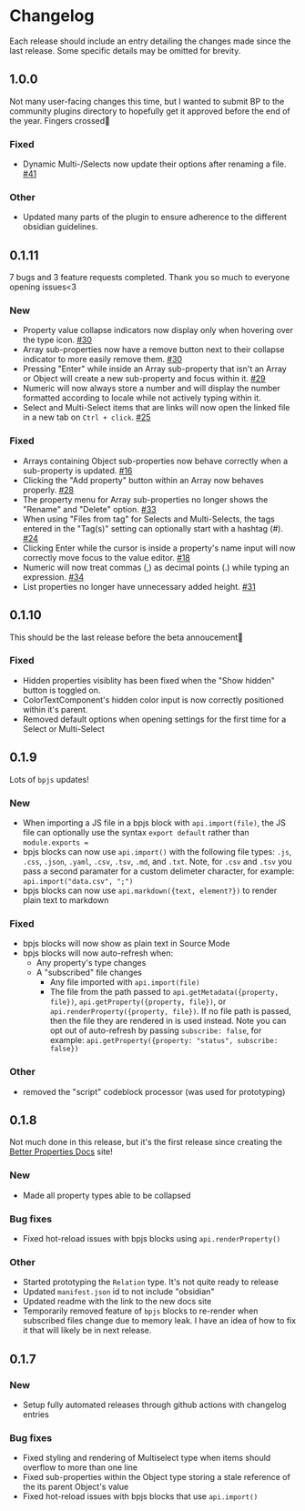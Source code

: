 # Changelog

Each release should include an entry detailing the changes made since the last
release. Some specific details may be omitted for brevity.

## 1.0.0

Not many user-facing changes this time, but I wanted to submit BP to the community plugins directory to hopefully get it approved before the end of the year. Fingers crossed🤞

### Fixed

- Dynamic Multi-/Selects now update their options after renaming a file. [#41](https://github.com/unxok/obsidian-better-properties/issues/41)

### Other

- Updated many parts of the plugin to ensure adherence to the different obsidian guidelines.

## 0.1.11

7 bugs and 3 feature requests completed. Thank you so much to everyone opening issues<3

### New

- Property value collapse indicators now display only when hovering over the type icon. [#30](https://github.com/unxok/obsidian-better-properties/issues/30)
- Array sub-properties now have a remove button next to their collapse indicator to more easily remove them. [#30](https://github.com/unxok/obsidian-better-properties/issues/30)
- Pressing "Enter" while inside an Array sub-property that isn't an Array or Object will create a new sub-property and focus within it. [#29](https://github.com/unxok/obsidian-better-properties/issues/29)
- Numeric will now always store a number and will display the number formatted according to locale while not actively typing within it.
- Select and Multi-Select items that are links will now open the linked file in a new tab on `Ctrl + click`. [#25](https://github.com/unxok/obsidian-better-properties/issues/25)

### Fixed

- Arrays containing Object sub-properties now behave correctly when a sub-property is updated. [#16](https://github.com/unxok/obsidian-better-properties/issues/16)
- Clicking the "Add property" button within an Array now behaves properly. [#28](https://github.com/unxok/obsidian-better-properties/issues/28)
- The property menu for Array sub-properties no longer shows the "Rename" and "Delete" option. [#33](https://github.com/unxok/obsidian-better-properties/issues/33)
- When using "Files from tag" for Selects and Multi-Selects, the tags entered in the "Tag(s)" setting can optionally start with a hashtag (#). [#24](https://github.com/unxok/obsidian-better-properties/issues/24)
- Clicking Enter while the cursor is inside a property's name input will now correctly move focus to the value editor. [#18](https://github.com/unxok/obsidian-better-properties/issues/18)
- Numeric will now treat commas (,) as decimal points (.) while typing an expression. [#34](https://github.com/unxok/obsidian-better-properties/issues/34)
- List properties no longer have unnecessary added height. [#31](https://github.com/unxok/obsidian-better-properties/issues/31)

## 0.1.10

This should be the last release before the beta annoucement🎉

### Fixed

- Hidden properties visiblity has been fixed when the "Show hidden" button is toggled on.
- ColorTextComponent's hidden color input is now correctly positioned within it's parent.
- Removed default options when opening settings for the first time for a Select or Multi-Select

## 0.1.9

Lots of `bpjs` updates!

### New

- When importing a JS file in a bpjs block with `api.import(file)`, the JS file can optionally use the syntax `export default` rather than `module.exports =`
- bpjs blocks can now use `api.import()` with the following file types: `.js`, `.css`, `.json`, `.yaml`, `.csv`, `.tsv`, `.md`, and `.txt`. Note, for `.csv` and `.tsv` you pass a second paramater for a custom delimeter character, for example: `api.import("data.csv", ";")`
- bpjs blocks can now use `api.markdown({text, element?})` to render plain text to markdown

### Fixed

- bpjs blocks will now show as plain text in Source Mode
- bpjs blocks will now auto-refresh when:
  - Any property's type changes
  - A "subscribed" file changes
    - Any file imported with `api.import(file)`
    - The file from the path passed to `api.getMetadata({property, file})`, `api.getProperty({property, file})`, or `api.renderProperty({property, file})`. If no file path is passed, then the file they are rendered in is used instead. Note you can opt out of auto-refresh by passing `subscribe: false`, for example: `api.getProperty({property: "status", subscribe: false})`

### Other

- removed the "script" codeblock processor (was used for prototyping)

## 0.1.8

Not much done in this release, but it's the first release since creating the [Better Properties Docs](https://better-properties.unxok.com) site!

### New

- Made all property types able to be collapsed

### Bug fixes

- Fixed hot-reload issues with bpjs blocks using `api.renderProperty()`

### Other

- Started prototyping the `Relation` type. It's not quite ready to release
- Updated `manifest.json` id to not include "obsidian"
- Updated readme with the link to the new docs site
- Temporarily removed feature of `bpjs` blocks to re-render when subscribed files change due to memory leak. I have an idea of how to fix it that will likely be in next release.

## 0.1.7

### New

- Setup fully automated releases through github actions with changelog entries

### Bug fixes

- Fixed styling and rendering of Multiselect type when items should overflow to more than one line
- Fixed sub-properties within the Object type storing a stale reference of the its parent Object's value
- Fixed hot-reload issues with bpjs blocks that use `api.import()`
